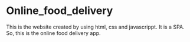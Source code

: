 # Online_food_delivery
This is the website created by using html, css and javascrippt.
It is a SPA.
So, this is the online food delivery app.
